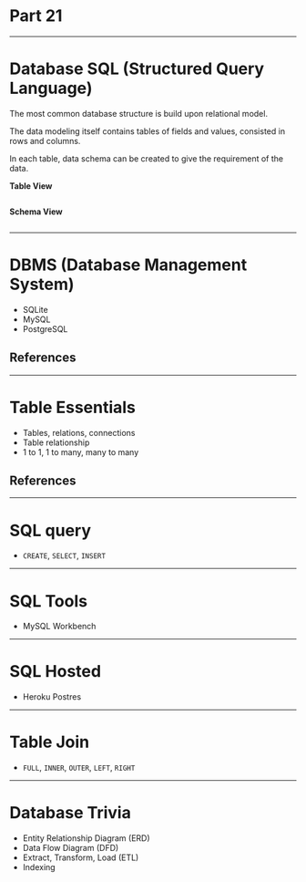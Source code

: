 # Part 21

---

# Database SQL (Structured Query Language)

The most common database structure is build upon relational model.

The data modeling itself contains tables of fields and values, consisted in rows and columns.

In each table, data schema can be created to give the requirement of the data.

**Table View**

![]()

**Schema View**

```sh

```

---

# DBMS (Database Management System)

* SQLite
* MySQL
* PostgreSQL

## References

---

# Table Essentials

* Tables, relations, connections
* Table relationship
* 1 to 1, 1 to many, many to many

## References

---

# SQL query

* `CREATE`, `SELECT`, `INSERT`

---

# SQL Tools

* MySQL Workbench

---

# SQL Hosted

* Heroku Postres

---

# Table Join

* `FULL`, `INNER`, `OUTER`, `LEFT`, `RIGHT`

---

# Database Trivia

* Entity Relationship Diagram (ERD)
* Data Flow Diagram (DFD)
* Extract, Transform, Load (ETL)
* Indexing

